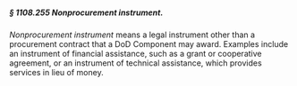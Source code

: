 ##### § 1108.255 Nonprocurement instrument. #####

*Nonprocurement instrument* means a legal instrument other than a procurement contract that a DoD Component may award. Examples include an instrument of financial assistance, such as a grant or cooperative agreement, or an instrument of technical assistance, which provides services in lieu of money.
